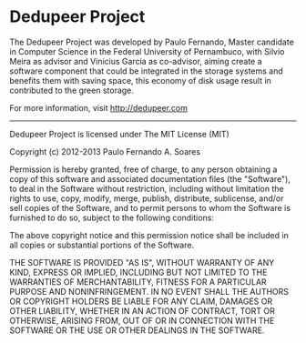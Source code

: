 Dedupeer Project
========

The Dedupeer Project was developed by Paulo Fernando, Master candidate in Computer Science in the Federal University of Pernambuco, with Silvio Meira as advisor and Vinicius Garcia as co-advisor, aiming create a software component that could be integrated in the storage systems and benefits them with saving space, this economy of disk usage result in contributed to the green storage.

For more information, visit http://dedupeer.com

-------------------

Dedupeer Project is licensed under The MIT License (MIT)

Copyright (c) 2012-2013 Paulo Fernando A. Soares

Permission is hereby granted, free of charge, to any person obtaining a copy of this software and associated documentation files (the "Software"), to deal in the Software without restriction, including without limitation the rights to use, copy, modify, merge, publish, distribute, sublicense, and/or sell copies of the Software, and to permit persons to whom the Software is furnished to do so, subject to the following conditions:

The above copyright notice and this permission notice shall be included in all copies or substantial portions of the Software.

THE SOFTWARE IS PROVIDED "AS IS", WITHOUT WARRANTY OF ANY KIND, EXPRESS OR IMPLIED, INCLUDING BUT NOT LIMITED TO THE WARRANTIES OF MERCHANTABILITY, FITNESS FOR A PARTICULAR PURPOSE AND NONINFRINGEMENT. IN NO EVENT SHALL THE AUTHORS OR COPYRIGHT HOLDERS BE LIABLE FOR ANY CLAIM, DAMAGES OR OTHER LIABILITY, WHETHER IN AN ACTION OF CONTRACT, TORT OR OTHERWISE, ARISING FROM, OUT OF OR IN CONNECTION WITH THE SOFTWARE OR THE USE OR OTHER DEALINGS IN THE SOFTWARE.
